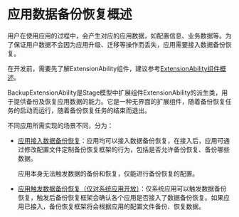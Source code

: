 # 应用数据备份恢复概述
<!--Kit: Core File Kit-->
<!--Subsystem: FileManagement-->
<!--Owner: @lvzhenjie-->
<!--SE: @wang_zhangjun; @chenxi0605-->
<!--TSE: @liuhonggang123-->

用户在使用应用的过程中，会产生对应的应用数据，如配置信息、业务数据等。为了保证用户数据不会因为应用升级、迁移等操作而丢失，应用需要接入数据备份恢复。

在开发前，需要先了解ExtensionAbility组件，建议参考[ExtensionAbility组件概述](../application-models/extensionability-overview.md)。

BackupExtensionAbility是Stage模型中扩展组件ExtensionAbility的派生类，用于提供备份及恢复应用数据的能力。它是一种无界面的扩展组件，随着备份恢复任务的启动而运行，随着备份恢复任务的结束而退出。

不同应用所需实现的场景不同，分为：

- [应用接入数据备份恢复](app-file-backup-extension.md)：应用均可以接入数据备份恢复，在接入后，应用可通过修改配置文件定制备份恢复框架的行为，包括是否允许备份恢复、备份哪些数据。

  应用本身无法触发数据的备份和恢复，仅能进行备份恢复的配置。
<!--RP1-->
- [应用触发数据备份恢复（仅对系统应用开放）](app-file-backup.md)：仅系统应用可以触发数据备份恢复，触发后备份恢复框架会确认各个应用是否接入了数据备份恢复。如果应用已接入，备份恢复框架将会根据应用的配置文件备份、恢复数据。<!--RP1End-->